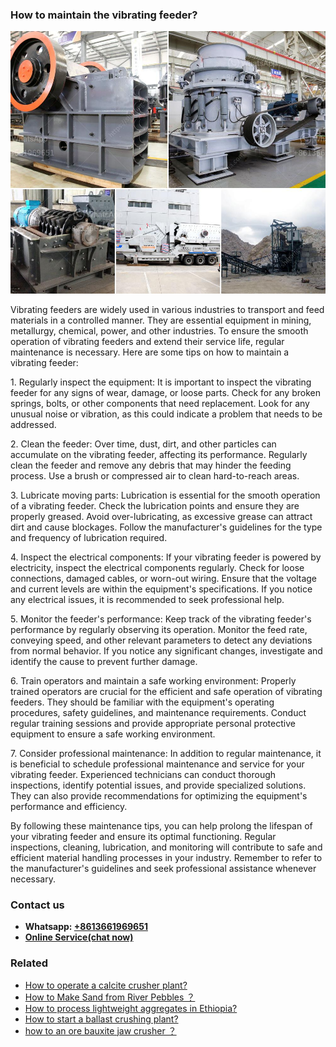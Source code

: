<h3>How to maintain the vibrating feeder?</h3><img src='1701745325.jpg' alt=''><p>Vibrating feeders are widely used in various industries to transport and feed materials in a controlled manner. They are essential equipment in mining, metallurgy, chemical, power, and other industries. To ensure the smooth operation of vibrating feeders and extend their service life, regular maintenance is necessary. Here are some tips on how to maintain a vibrating feeder:</p><p>1. Regularly inspect the equipment: It is important to inspect the vibrating feeder for any signs of wear, damage, or loose parts. Check for any broken springs, bolts, or other components that need replacement. Look for any unusual noise or vibration, as this could indicate a problem that needs to be addressed.</p><p>2. Clean the feeder: Over time, dust, dirt, and other particles can accumulate on the vibrating feeder, affecting its performance. Regularly clean the feeder and remove any debris that may hinder the feeding process. Use a brush or compressed air to clean hard-to-reach areas.</p><p>3. Lubricate moving parts: Lubrication is essential for the smooth operation of a vibrating feeder. Check the lubrication points and ensure they are properly greased. Avoid over-lubricating, as excessive grease can attract dirt and cause blockages. Follow the manufacturer's guidelines for the type and frequency of lubrication required.</p><p>4. Inspect the electrical components: If your vibrating feeder is powered by electricity, inspect the electrical components regularly. Check for loose connections, damaged cables, or worn-out wiring. Ensure that the voltage and current levels are within the equipment's specifications. If you notice any electrical issues, it is recommended to seek professional help.</p><p>5. Monitor the feeder's performance: Keep track of the vibrating feeder's performance by regularly observing its operation. Monitor the feed rate, conveying speed, and other relevant parameters to detect any deviations from normal behavior. If you notice any significant changes, investigate and identify the cause to prevent further damage.</p><p>6. Train operators and maintain a safe working environment: Properly trained operators are crucial for the efficient and safe operation of vibrating feeders. They should be familiar with the equipment's operating procedures, safety guidelines, and maintenance requirements. Conduct regular training sessions and provide appropriate personal protective equipment to ensure a safe working environment.</p><p>7. Consider professional maintenance: In addition to regular maintenance, it is beneficial to schedule professional maintenance and service for your vibrating feeder. Experienced technicians can conduct thorough inspections, identify potential issues, and provide specialized solutions. They can also provide recommendations for optimizing the equipment's performance and efficiency.</p><p>By following these maintenance tips, you can help prolong the lifespan of your vibrating feeder and ensure its optimal functioning. Regular inspections, cleaning, lubrication, and monitoring will contribute to safe and efficient material handling processes in your industry. Remember to refer to the manufacturer's guidelines and seek professional assistance whenever necessary.</p><h3>Contact us</h3><ul><li><strong>Whatsapp:&nbsp;<a href="https://wa.me/8613661969651">+8613661969651</a></strong></li><li><a href="https://swt.shibang-china.com/?git&amp;zhl&amp;How to maintain the vibrating feeder"><strong>Online Service(chat now)</strong></a></li></ul><h3>Related</h3><ul><li><a href='How to operate a calcite crusher plant.md'>How to operate a calcite crusher plant?</a></li><li><a href='How to Make Sand from River Pebbles ？.md'>How to Make Sand from River Pebbles ？</a></li><li><a href='How to process lightweight aggregates in Ethiopia.md'>How to process lightweight aggregates in Ethiopia?</a></li><li><a href='How to start a ballast crushing plant.md'>How to start a ballast crushing plant?</a></li><li><a href='how to an ore bauxite jaw crusher ？.md'>how to an ore bauxite jaw crusher ？</a></li></ul>